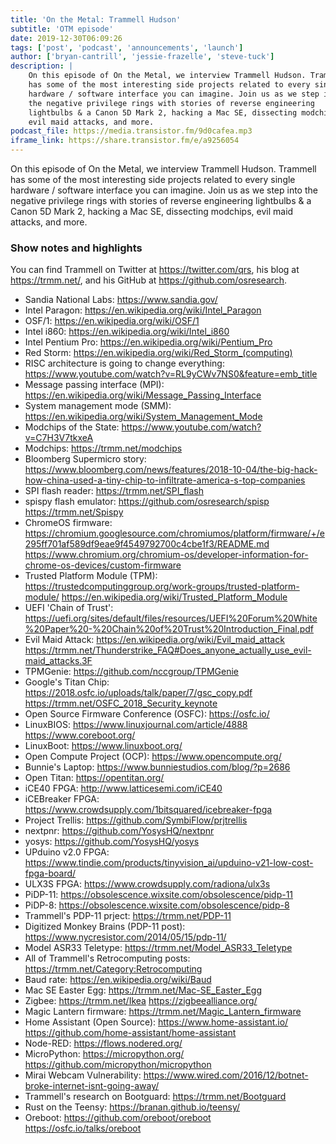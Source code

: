 ```yaml
---
title: 'On the Metal: Trammell Hudson'
subtitle: 'OTM episode'
date: 2019-12-30T06:09:26
tags: ['post', 'podcast', 'announcements', 'launch']
author: ['bryan-cantrill', 'jessie-frazelle', 'steve-tuck']
description: |
    On this episode of On the Metal, we interview Trammell Hudson. Trammell 
    has some of the most interesting side projects related to every single 
    hardware / software interface you can imagine. Join us as we step into 
    the negative privilege rings with stories of reverse engineering 
    lightbulbs & a Canon 5D Mark 2, hacking a Mac SE, dissecting modchips, 
    evil maid attacks, and more.
podcast_file: https://media.transistor.fm/9d0cafea.mp3
iframe_link: https://share.transistor.fm/e/a9256054
---
```


On this episode of On the Metal, we interview Trammell Hudson. 
Trammell has some of the most interesting side projects related 
to every single hardware / software interface you can imagine. 
Join us as we step into the negative privilege rings with stories 
of reverse engineering lightbulbs & a Canon 5D Mark 2, hacking a 
Mac SE, dissecting modchips, evil maid attacks, and more.

### Show notes and highlights

You can find Trammell on Twitter at https://twitter.com/qrs, his blog at https://trmm.net/, and his GitHub at https://github.com/osresearch.

- Sandia National Labs: https://www.sandia.gov/
- Intel Paragon: https://en.wikipedia.org/wiki/Intel_Paragon
- OSF/1: https://en.wikipedia.org/wiki/OSF/1
- Intel i860: https://en.wikipedia.org/wiki/Intel_i860
- Intel Pentium Pro: https://en.wikipedia.org/wiki/Pentium_Pro
- Red Storm: <a href='https://en.wikipedia.org/wiki/Red_Storm_(computing)'>https://en.wikipedia.org/wiki/Red_Storm_(computing)</a>
- RISC architecture is going to change everything: https://www.youtube.com/watch?v=RL9yCWv7NS0&feature=emb_title
- Message passing interface (MPI): https://en.wikipedia.org/wiki/Message_Passing_Interface
- System management mode (SMM): https://en.wikipedia.org/wiki/System_Management_Mode
- Modchips of the State: https://www.youtube.com/watch?v=C7H3V7tkxeA
- Modchips: https://trmm.net/modchips
- Bloomberg Supermicro story: https://www.bloomberg.com/news/features/2018-10-04/the-big-hack-how-china-used-a-tiny-chip-to-infiltrate-america-s-top-companies
- SPI flash reader: https://trmm.net/SPI_flash
- spispy flash emulator: https://github.com/osresearch/spisp https://trmm.net/Spispy
- ChromeOS firmware: https://chromium.googlesource.com/chromiumos/platform/firmware/+/e295ff701af589df9eae9f4549792700c4cbe1f3/README.md https://www.chromium.org/chromium-os/developer-information-for-chrome-os-devices/custom-firmware
- Trusted Platform Module (TPM): https://trustedcomputinggroup.org/work-groups/trusted-platform-module/ https://en.wikipedia.org/wiki/Trusted_Platform_Module
- UEFI 'Chain of Trust': https://uefi.org/sites/default/files/resources/UEFI%20Forum%20White%20Paper%20-%20Chain%20of%20Trust%20Introduction_Final.pdf
- Evil Maid Attack: https://en.wikipedia.org/wiki/Evil_maid_attack https://trmm.net/Thunderstrike_FAQ#Does_anyone_actually_use_evil-maid_attacks.3F
- TPMGenie: https://github.com/nccgroup/TPMGenie
- Google's Titan Chip: https://2018.osfc.io/uploads/talk/paper/7/gsc_copy.pdf https://trmm.net/OSFC_2018_Security_keynote  
- Open Source Firmware Conference (OSFC): https://osfc.io/
- LinuxBIOS: https://www.linuxjournal.com/article/4888 https://www.coreboot.org/
- LinuxBoot: https://www.linuxboot.org/
- Open Compute Project (OCP): https://www.opencompute.org/
- Bunnie's Laptop: https://www.bunniestudios.com/blog/?p=2686
- Open Titan: https://opentitan.org/
- iCE40 FPGA: http://www.latticesemi.com/iCE40
- iCEBreaker FPGA: https://www.crowdsupply.com/1bitsquared/icebreaker-fpga
- Project Trellis: https://github.com/SymbiFlow/prjtrellis
- nextpnr: https://github.com/YosysHQ/nextpnr
- yosys: https://github.com/YosysHQ/yosys
- UPduino v2.0 FPGA: https://www.tindie.com/products/tinyvision_ai/upduino-v21-low-cost-fpga-board/
- ULX3S FPGA: https://www.crowdsupply.com/radiona/ulx3s
- PiDP-11: https://obsolescence.wixsite.com/obsolescence/pidp-11
- PiDP-8: https://obsolescence.wixsite.com/obsolescence/pidp-8
- Trammell's PDP-11 prject: https://trmm.net/PDP-11
- Digitized Monkey Brains (PDP-11 post): https://www.nycresistor.com/2014/05/15/pdp-11/
- Model ASR33 Teletype: https://trmm.net/Model_ASR33_Teletype
- All of Trammell's Retrocomputing posts: https://trmm.net/Category:Retrocomputing
- Baud rate: https://en.wikipedia.org/wiki/Baud
- Mac SE Easter Egg: https://trmm.net/Mac-SE_Easter_Egg
- Zigbee: https://trmm.net/Ikea https://zigbeealliance.org/
- Magic Lantern firmware: https://trmm.net/Magic_Lantern_firmware
- Home Assistant (Open Source): https://www.home-assistant.io/ https://github.com/home-assistant/home-assistant
- Node-RED: https://flows.nodered.org/
- MicroPython: https://micropython.org/ https://github.com/micropython/micropython
- Mirai Webcam Vulnerability: https://www.wired.com/2016/12/botnet-broke-internet-isnt-going-away/ 
- Trammell's research on Bootguard: https://trmm.net/Bootguard
- Rust on the Teensy: https://branan.github.io/teensy/
- Oreboot: https://github.com/oreboot/oreboot https://osfc.io/talks/oreboot
